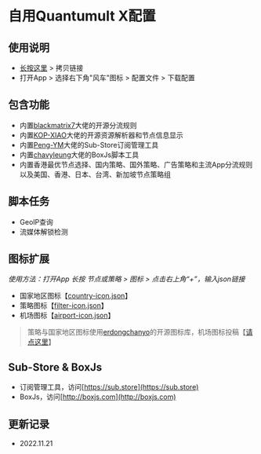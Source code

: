 # 自用Quantumult X配置
## 使用说明
- [长按这里](https://raw.githubusercontent.com/fanmingming/QX-Config/main/QuantumultX.conf) > 拷贝链接
- 打开App > 选择右下角"风车"图标 > 配置文件 > 下载配置
## 包含功能
- 内置[blackmatrix7](https://github.com/blackmatrix7)大佬的开源分流规则
- 内置[KOP-XIAO](https://github.com/KOP-XIAO)大佬的开源资源解析器和节点信息显示
- 内置[Peng-YM](https://github.com/Peng-YM)大佬的Sub-Store订阅管理工具
- 内置[chavyleung](https://github.com/chavyleung)大佬的BoxJs脚本工具
- 内置香港最优节点选择、国内策略、国外策略、广告策略和主流App分流规则以及美国、香港、日本、台湾、新加坡节点策略组
## 脚本任务
- GeoIP查询
- 流媒体解锁检测
## 图标扩展
*使用方法：打开App 长按 节点或策略 > 图标 > 点击右上角“+”，输入json链接*
- 国家地区图标【[country-icon.json](https://raw.githubusercontent.com/fanmingming/QX-Config/main/country-icon.json)】
- 策略图标【[filter-icon.json](https://raw.githubusercontent.com/fanmingming/QX-Config/main/filter-icon.json)】
- 机场图标【[airport-icon.json](https://raw.githubusercontent.com/fanmingming/QX-Config/main/airport-icon.json)】
> 策略与国家地区图标使用[erdongchanyo](https://github.com/erdongchanyo)的开源图标库，机场图标投稿【[请点这里](https://t.me/fanmingming)】
## Sub-Store & BoxJs
- 订阅管理工具，访问[https://sub.store](https://sub.store)
- BoxJs，访问[http://boxjs.com](http://boxjs.com)
## 更新记录
- 2022.11.21
